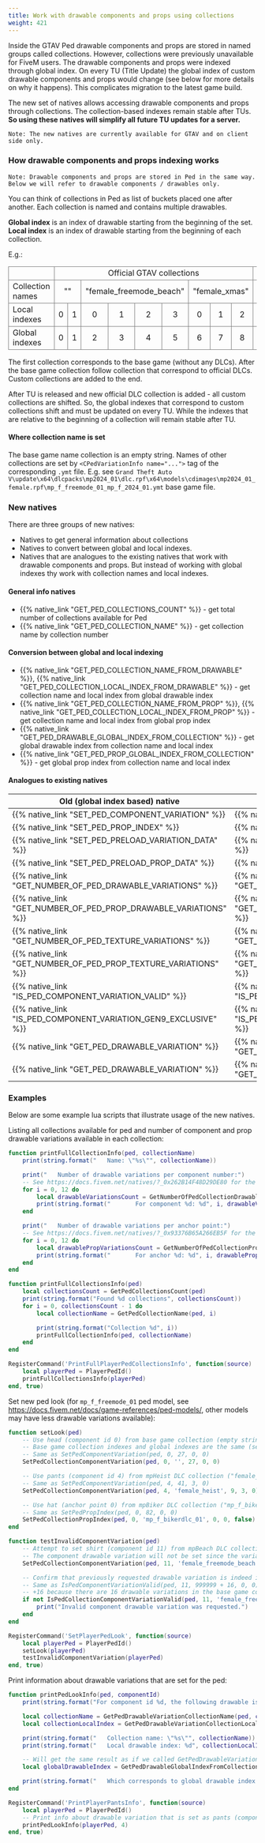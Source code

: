 ```yaml
---
title: Work with drawable components and props using collections
weight: 421
---
```


Inside the GTAV Ped drawable components and props are stored in named groups called collections. However, collections were previously unavailable for FiveM users. The drawable components and props were indexed through global index. On every TU (Title Update) the global index of custom drawable components and props would change (see below for more details on why it happens). This complicates migration to the latest game build.

The new set of natives allows accessing drawable components and props through collections. The collection-based indexes remain stable after TUs. **So using these natives will simplify all future TU updates for a server.**

    Note: The new natives are currently available for GTAV and on client side only.

### How drawable components and props indexing works

    Note: Drawable components and props are stored in Ped in the same way. Below we will refer to drawable components / drawables only.

You can think of collections in Ped as list of buckets placed one after another. Each collection is named and contains multiple drawables.

**Global index** is an index of drawable starting from the beginning of the set. **Local index** is an index of drawable starting from the beginning of each collection.

E.g.:

<table class="collections-indices-example"><tbody>
  <tr>
    <td></td>
    <td colspan="9">Official GTAV collections</td>
    <td colspan="5">Custom collections</td>
  </tr>
  <tr>
    <td>Collection names</td>
    <td colspan="2">""</td>
    <td colspan="4">"female_freemode_beach"</td>
    <td colspan="3">"female_xmas"</td>
    <td colspan="3">"custom_collection_1"</td>
    <td colspan="2">"custom_collection_2"</td>
  </tr>
  <tr>
    <td>Local indexes</td>
    <td>0</td>
    <td>1</td>
    <td>0</td>
    <td>1</td>
    <td>2</td>
    <td>3</td>
    <td>0</td>
    <td>1</td>
    <td>2</td>
    <td>0</td>
    <td>1</td>
    <td>2</td>
    <td>0</td>
    <td>1</td>
  </tr>
  <tr>
    <td>Global indexes</td>
    <td>0</td>
    <td>1</td>
    <td>2</td>
    <td>3</td>
    <td>4</td>
    <td>5</td>
    <td>6</td>
    <td>7</td>
    <td>8</td>
    <td>9</td>
    <td>10</td>
    <td>11</td>
    <td>12</td>
    <td>13</td>
  </tr>
</tbody>
</table>

<style>
.collections-indices-example td {
    border: 0.5px solid grey;
}

.collections-indices-example td:not(:first-child) {
    text-align: center !important;
}
</style>

The first collection corresponds to the base game (without any DLCs). After the base game collection follow collection that correspond to official DLCs. Custom collections are added to the end.

After TU is released and new official DLC collection is added - all custom collections are shifted. So, the global indexes that correspond to custom collections shift and must be updated on every TU. While the indexes that are relative to the beginning of a collection will remain stable after TU.

#### Where collection name is set

The base game name collection is an empty string. Names of other collections are set by `<CPedVariationInfo name="...">` tag of the corresponding `.ymt` file. E.g. see `Grand Theft Auto V\update\x64\dlcpacks\mp2024_01\dlc.rpf\x64\models\cdimages\mp2024_01_female.rpf\mp_f_freemode_01_mp_f_2024_01.ymt` base game file.

### New natives

There are three groups of new natives:
- Natives to get general information about collections 
- Natives to convert between global and local indexes.
- Natives that are analogues to the existing natives that work with drawable components and props. But instead of working with global indexes thy work with collection names and local indexes.

#### General info natives

- {{% native_link "GET_PED_COLLECTIONS_COUNT" %}} - get total number of collections available for Ped
- {{% native_link "GET_PED_COLLECTION_NAME" %}} - get collection name by collection number

#### Conversion between global and local indexing

- {{% native_link "GET_PED_COLLECTION_NAME_FROM_DRAWABLE" %}}, {{% native_link "GET_PED_COLLECTION_LOCAL_INDEX_FROM_DRAWABLE" %}} - get collection name and local index from global drawable index
- {{% native_link "GET_PED_COLLECTION_NAME_FROM_PROP" %}}, {{% native_link "GET_PED_COLLECTION_LOCAL_INDEX_FROM_PROP" %}} - get collection name and local index from global prop index
- {{% native_link "GET_PED_DRAWABLE_GLOBAL_INDEX_FROM_COLLECTION" %}} - get global drawable index from collection name and local index
- {{% native_link "GET_PED_PROP_GLOBAL_INDEX_FROM_COLLECTION" %}} - get global prop index from collection name and local index

#### Analogues to existing natives

| Old (global index based) native | New (collection-based) native |
| ---------- | ---------- |
| {{% native_link "SET_PED_COMPONENT_VARIATION" %}} | {{% native_link "SET_PED_COLLECTION_COMPONENT_VARIATION" %}} |
| {{% native_link "SET_PED_PROP_INDEX" %}} | {{% native_link "SET_PED_COLLECTION_PROP_INDEX" %}} |
| {{% native_link "SET_PED_PRELOAD_VARIATION_DATA" %}} | {{% native_link "SET_PED_COLLECTION_PRELOAD_VARIATION_DATA" %}} |
| {{% native_link "SET_PED_PRELOAD_PROP_DATA" %}} | {{% native_link "SET_PED_COLLECTION_PRELOAD_PROP_DATA" %}} |
| {{% native_link "GET_NUMBER_OF_PED_DRAWABLE_VARIATIONS" %}} | {{% native_link "GET_NUMBER_OF_PED_COLLECTION_DRAWABLE_VARIATIONS" %}} |
| {{% native_link "GET_NUMBER_OF_PED_PROP_DRAWABLE_VARIATIONS" %}} | {{% native_link "GET_NUMBER_OF_PED_COLLECTION_PROP_DRAWABLE_VARIATIONS" %}} |
| {{% native_link "GET_NUMBER_OF_PED_TEXTURE_VARIATIONS" %}} | {{% native_link "GET_NUMBER_OF_PED_COLLECTION_TEXTURE_VARIATIONS" %}} |
| {{% native_link "GET_NUMBER_OF_PED_PROP_TEXTURE_VARIATIONS" %}} | {{% native_link "GET_NUMBER_OF_PED_COLLECTION_PROP_TEXTURE_VARIATIONS" %}} |
| {{% native_link "IS_PED_COMPONENT_VARIATION_VALID" %}} | {{% native_link "IS_PED_COLLECTION_COMPONENT_VARIATION_VALID" %}} |
| {{% native_link "IS_PED_COMPONENT_VARIATION_GEN9_EXCLUSIVE" %}} | {{% native_link "IS_PED_COLLECTION_COMPONENT_VARIATION_GEN9_EXCLUSIVE" %}} |
| {{% native_link "GET_PED_DRAWABLE_VARIATION" %}} | {{% native_link "GET_PED_DRAWABLE_VARIATION_COLLECTION_LOCAL_INDEX" %}} |
| {{% native_link "GET_PED_DRAWABLE_VARIATION" %}} | {{% native_link "GET_PED_DRAWABLE_VARIATION_COLLECTION_NAME" %}} |

### Examples

Below are some example lua scripts that illustrate usage of the new natives.

Listing all collections available for ped and number of component and prop drawable variations available in each collection:

```lua
function printFullCollectionInfo(ped, collectionName)
    print(string.format("   Name: \"%s\"", collectionName))

    print("   Number of drawable variations per component number:")
    -- See https://docs.fivem.net/natives/?_0x262B14F48D29DE80 for the list of all components.
    for i = 0, 12 do
        local drawableVariationsCount = GetNumberOfPedCollectionDrawableVariations(ped, i, collectionName)
        print(string.format("       For component %d: %d", i, drawableVariationsCount))
    end

    print("   Number of drawable variations per anchor point:")
    -- See https://docs.fivem.net/natives/?_0x93376B65A266EB5F for the list of all anchor points.
    for i = 0, 12 do
        local drawablePropVariationsCount = GetNumberOfPedCollectionPropDrawableVariations(ped, i, collectionName)
        print(string.format("       For anchor %d: %d", i, drawablePropVariationsCount))
    end
end

function printFullCollectionsInfo(ped)
    local collectionsCount = GetPedCollectionsCount(ped)
    print(string.format("Found %d collections", collectionsCount))
    for i = 0, collectionsCount - 1 do
        local collectionName = GetPedCollectionName(ped, i)

        print(string.format("Collection %d", i))
        printFullCollectionInfo(ped, collectionName)
    end
end

RegisterCommand('PrintFullPlayerPedCollectionsInfo', function(source)
    local playerPed = PlayerPedId()
    printFullCollectionsInfo(playerPed)
end, true)
```

Set new ped look (for `mp_f_freemode_01` ped model, see https://docs.fivem.net/docs/game-references/ped-models/, other models may have less drawable variations available):

```lua
function setLook(ped)
    -- Use head (component id 0) from base game collection (empty string) and local index 27.
    -- Base game collection indexes and global indexes are the same (see documentation above).
    -- Same as SetPedComponentVariation(ped, 0, 27, 0, 0)
    SetPedCollectionComponentVariation(ped, 0, '', 27, 0, 0)

    -- Use pants (component id 4) from mpHeist DLC collection ("female_heist"), local index 9 and texture number 3.
    -- Same as SetPedComponentVariation(ped, 4, 41, 3, 0)
    SetPedCollectionComponentVariation(ped, 4, 'female_heist', 9, 3, 0)

    -- Use hat (anchor point 0) from mpBiker DLC collection ("mp_f_bikerdlc_01"), local index 0 and texture number 0.
    -- Same as SetPedPropIndex(ped, 0, 82, 0, 0)
    SetPedCollectionPropIndex(ped, 0, 'mp_f_bikerdlc_01', 0, 0, false)
end

function testInvalidComponentVariation(ped)
    -- Attempt to set shirt (component id 11) from mpBeach DLC collection ("female_freemode_beach") but invalid (out of bounds) local index 999999.
    -- The component drawable variation will not be set since the variation is invalid.
    SetPedCollectionComponentVariation(ped, 11, 'female_freemode_beach', 999999, 0, 0)

    -- Confirm that previously requested drawable variation is indeed invalid.
    -- Same as IsPedComponentVariationValid(ped, 11, 999999 + 16, 0, 0)
    -- +16 because there are 16 drawable variations in the base game collection that go before the mpBeach DLC collection.
    if not IsPedCollectionComponentVariationValid(ped, 11, 'female_freemode_beach', 999999, 0, 0) then
        print("Invalid component drawable variation was requested.")
    end
end

RegisterCommand('SetPlayerPedLook', function(source)
    local playerPed = PlayerPedId()
    setLook(playerPed)
    testInvalidComponentVariation(playerPed)
end, true)
```

Print information about drawable variations that are set for the ped:

```lua
function printPedLookInfo(ped, componentId)
    print(string.format("For component id %d, the following drawable is used:", componentId))

    local collectionName = GetPedDrawableVariationCollectionName(ped, componentId)
    local collectionLocalIndex = GetPedDrawableVariationCollectionLocalIndex(ped, componentId)

    print(string.format("   Collection name: \"%s\"", collectionName))
    print(string.format("   Local drawable index: %d", collectionLocalIndex))

    -- Will get the same result as if we called GetPedDrawableVariation(ped, componentId)
    local globalDrawableIndex = GetPedDrawableGlobalIndexFromCollection(ped, componentId, collectionName, collectionLocalIndex)

    print(string.format("   Which corresponds to global drawable index: %d", globalDrawableIndex))
end

RegisterCommand('PrintPlayerPantsInfo', function(source)
    local playerPed = PlayerPedId()
    -- Print info about drawable variation that is set as pants (component id 4).
    printPedLookInfo(playerPed, 4)
end, true)
```
